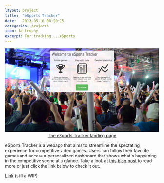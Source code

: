 ```yaml
---
layout: project
title:  "eSports Tracker"
date:   2013-05-10 08:20:25
categories: projects
icon: fa-trophy
excerpt: For tracking....eSports
---
```

<p align="center">
  <a href="/images/esports-tracker.png">
    <img alt="eSports" src="/images/esports-tracker.png" class="project-img"/> 
    <span class="caption">The eSports Tracker landing page</span>
  </a>
</p>

eSports Tracker is a webapp that aims to streamline the spectating experience for competitive video games. Users can follow their favorite games and access a personalized dashboard that shows what's happening in the competitive scene at a glance. Take a look at [this blog post](/blog/tracking-esports-part-1) to read more or just click the link below to check it out.

<a href="https://arcane-forest-8131.herokuapp.com" target="_blank">Link</a> (still a WIP)
